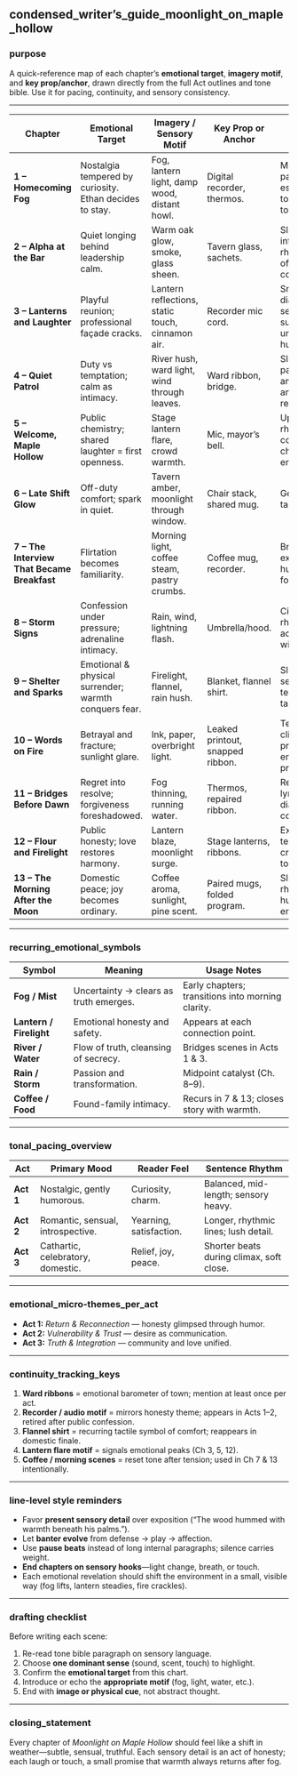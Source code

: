## condensed_writer’s_guide_moonlight_on_maple_hollow

### purpose
A quick-reference map of each chapter’s **emotional target**, **imagery motif**, and **key prop/anchor**, drawn directly from the full Act outlines and tone bible.  Use it for pacing, continuity, and sensory consistency.

---

| Chapter | Emotional Target | Imagery / Sensory Motif | Key Prop or Anchor | Notes & Pacing |
|----------|------------------|--------------------------|--------------------|----------------|
| **1 – Homecoming Fog** | Nostalgia tempered by curiosity. Ethan decides to stay. | Fog, lantern light, damp wood, distant howl. | Digital recorder, thermos. | Medium pace; re-establish tone and town. |
| **2 – Alpha at the Bar** | Quiet longing behind leadership calm. | Warm oak glow, smoke, glass sheen. | Tavern glass, sachets. | Slow, introspective rhythm; hint of scent connection. |
| **3 – Lanterns and Laughter** | Playful reunion; professional façade cracks. | Lantern reflections, static touch, cinnamon air. | Recorder mic cord. | Snappy dialogue, sensual subtext under humor. |
| **4 – Quiet Patrol** | Duty vs temptation; calm as intimacy. | River hush, ward light, wind through leaves. | Ward ribbon, bridge. | Slow lyrical pace; night ambience and restraint. |
| **5 – Welcome, Maple Hollow** | Public chemistry; shared laughter = first openness. | Stage lantern flare, crowd warmth. | Mic, mayor’s bell. | Upbeat rhythm; community chorus energy. |
| **6 – Late Shift Glow** | Off-duty comfort; spark in quiet. | Tavern amber, moonlight through window. | Chair stack, shared mug. | Gentle pace; tactile detail. |
| **7 – The Interview That Became Breakfast** | Flirtation becomes familiarity. | Morning light, coffee steam, pastry crumbs. | Coffee mug, recorder. | Bright, quick exchanges; humor forward. |
| **8 – Storm Signs** | Confession under pressure; adrenaline intimacy. | Rain, wind, lightning flash. | Umbrella/hood. | Cinematic; rhythm accelerates with storm. |
| **9 – Shelter and Sparks** | Emotional & physical surrender; warmth conquers fear. | Firelight, flannel, rain hush. | Blanket, flannel shirt. | Slow sensual tempo; tactile focus. |
| **10 – Words on Fire** | Betrayal and fracture; sunlight glare. | Ink, paper, overbright light. | Leaked printout, snapped ribbon. | Tense, clipped prose; emotional precision. |
| **11 – Bridges Before Dawn** | Regret into resolve; forgiveness foreshadowed. | Fog thinning, running water. | Thermos, repaired ribbon. | Reflective, lyrical; low dialogue count. |
| **12 – Flour and Firelight** | Public honesty; love restores harmony. | Lantern blaze, moonlight surge. | Stage lanterns, ribbons. | Expansive tempo; crescendo tone. |
| **13 – The Morning After the Moon** | Domestic peace; joy becomes ordinary. | Coffee aroma, sunlight, pine scent. | Paired mugs, folded program. | Slow, tender rhythm; soft humor to end. |

---

### recurring_emotional_symbols
| Symbol | Meaning | Usage Notes |
|---------|----------|-------------|
| **Fog / Mist** | Uncertainty → clears as truth emerges. | Early chapters; transitions into morning clarity. |
| **Lantern / Firelight** | Emotional honesty and safety. | Appears at each connection point. |
| **River / Water** | Flow of truth, cleansing of secrecy. | Bridges scenes in Acts 1 & 3. |
| **Rain / Storm** | Passion and transformation. | Midpoint catalyst (Ch. 8–9). |
| **Coffee / Food** | Found-family intimacy. | Recurs in 7 & 13; closes story with warmth. |

---

### tonal_pacing_overview
| Act | Primary Mood | Reader Feel | Sentence Rhythm |
|-----|---------------|-------------|-----------------|
| **Act 1** | Nostalgic, gently humorous. | Curiosity, charm. | Balanced, mid-length; sensory heavy. |
| **Act 2** | Romantic, sensual, introspective. | Yearning, satisfaction. | Longer, rhythmic lines; lush detail. |
| **Act 3** | Cathartic, celebratory, domestic. | Relief, joy, peace. | Shorter beats during climax, soft close. |

---

### emotional_micro-themes_per_act
- **Act 1:** *Return & Reconnection* — honesty glimpsed through humor.  
- **Act 2:** *Vulnerability & Trust* — desire as communication.  
- **Act 3:** *Truth & Integration* — community and love unified.

---

### continuity_tracking_keys
1. **Ward ribbons** = emotional barometer of town; mention at least once per act.  
2. **Recorder / audio motif** = mirrors honesty theme; appears in Acts 1–2, retired after public confession.  
3. **Flannel shirt** = recurring tactile symbol of comfort; reappears in domestic finale.  
4. **Lantern flare motif** = signals emotional peaks (Ch 3, 5, 12).  
5. **Coffee / morning scenes** = reset tone after tension; used in Ch 7 & 13 intentionally.

---

### line-level style reminders
* Favor **present sensory detail** over exposition (“The wood hummed with warmth beneath his palms.”).  
* Let **banter evolve** from defense → play → affection.  
* Use **pause beats** instead of long internal paragraphs; silence carries weight.  
* **End chapters on sensory hooks**—light change, breath, or touch.  
* Each emotional revelation should shift the environment in a small, visible way (fog lifts, lantern steadies, fire crackles).

---

### drafting checklist
Before writing each scene:  
1. Re-read tone bible paragraph on sensory language.  
2. Choose **one dominant sense** (sound, scent, touch) to highlight.  
3. Confirm the **emotional target** from this chart.  
4. Introduce or echo the **appropriate motif** (fog, light, water, etc.).  
5. End with **image or physical cue**, not abstract thought.

---

### closing_statement
Every chapter of *Moonlight on Maple Hollow* should feel like a shift in weather—subtle, sensual, truthful.  Each sensory detail is an act of honesty; each laugh or touch, a small promise that warmth always returns after fog.